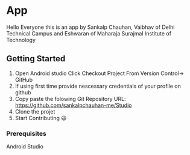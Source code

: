 # App

Hello Everyone this is an app by Sankalp Chauhan, Vaibhav of Delhi Technical Campus and Eshwaran of Maharaja Surajmal Institute of Technology

## Getting Started

1) Open Android studio Click Checkout Project From Version Control-> GitHub
2) If using first time provide nescessary credentials of your profile on github
3) Copy paste the folowing Git Repository URL: https://github.com/sankalpchauhan-me/Studio
4) Clone the projet
5) Start Contributing :smiley:

### Prerequisites
Android Studio


